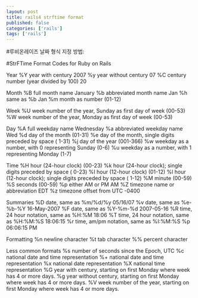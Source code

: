 ```yaml
---
layout: post
title: rails4 strftime format
published: false
categories: ['rails']
tags: ['rails']
---
```


#루비온레이즈 날짜 형식 지정 방법: 

#StrFTime Format Codes for Ruby on Rails

Year
%Y     year with century 2007
%y     year without century 07
%C     century number (year divided by 100) 20

Month
%B     full month name January
%b     abbreviated month name Jan
%h     same as %b Jan
%m     month as number (01-12)

Week
%U     week number of the year, Sunday as first day of week (00-53)
%W     week number of the year, Monday as first day of week (00-53)

Day
%A     full weekday name Wednesday
%a     abbreviated weekday name Wed
%d     day of the month (01-31)
%e     day of the month, single digits preceded by space ( 1-31)
%j     day of the year (001-366)
%w     weekday as a number, with 0 representing Sunday (0-6)
%u     weekday as a number, with 1 representing Monday (1-7)

Time
%H    hour (24-hour clock) (00-23)
%k     hour (24-hour clock); single digits preceded by space ( 0-23)
%I     hour (12-hour clock) (01-12)
%l     hour (12-hour clock); single digits preceded by space ( 1-12)
%M     minute (00-59)
%S     seconds (00-59)
%p     either AM or PM AM
%Z     timezone name or abbreviation EDT
%z     timezone offset from UTC -0400

Summaries
%D     date, same as %m/%d/%y 05/16/07
%v     date, same as %e-%b-%Y 16-May-2007
%F     date, same as %Y-%m-%d 2007-05-16
%R     time, 24 hour notation, same as %H:%M 18:06
%T     time, 24 hour notation, same as %H:%M:%S 18:06:15
%r     time, am/pm notation, same as %I:%M:%S %p 06:06:15 PM

Formatting
%n     newline character
%t     tab character
%%     percent character

Less common formats
%s    number of seconds since the Epoch, UTC
%c     national date and time representation
%+    national date and time representation
%x     national date representation
%X     national time representation
%G     year with century, starting on first Monday where week has 4 or more days.
%g    year without century, starting on first Monday where week has 4 or more days.
%V     week number of the year, starting on first Monday where week has 4 or more days.